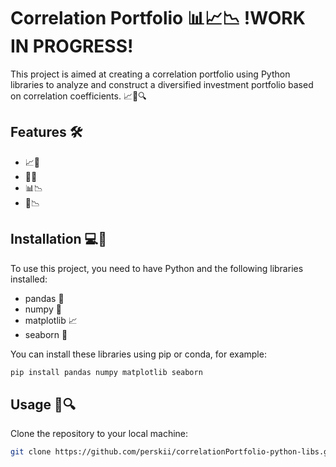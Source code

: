 # Correlation Portfolio 📊📈📉 !WORK IN PROGRESS!

This project is aimed at creating a correlation portfolio using Python libraries to analyze and construct a diversified investment portfolio based on correlation coefficients. 📈💼🔍

## Features 🛠️

-  📈🔬
-  💼🔝
-  📊📉
-  💪📉

## Installation 💻🔧

To use this project, you need to have Python and the following libraries installed:

- pandas 🐼
- numpy 🧮
- matplotlib 📈
- seaborn 🌊

You can install these libraries using pip or conda, for example:

```bash
pip install pandas numpy matplotlib seaborn
```

## Usage 🚀🔍
Clone the repository to your local machine:

```bash
git clone https://github.com/perskii/correlationPortfolio-python-libs.git
```

